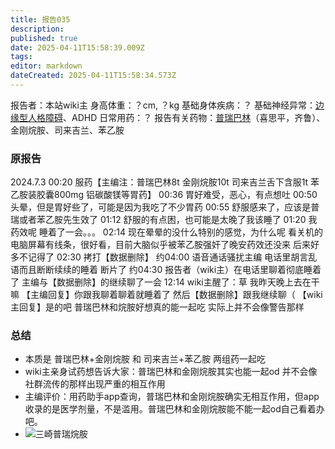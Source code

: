 ```yaml
---
title: 报告035
description: 
published: true
date: 2025-04-11T15:58:39.009Z
tags: 
editor: markdown
dateCreated: 2025-04-11T15:58:34.573Z
---
```


﻿报告者：本站wiki主
身高体重：？cm, ？kg
基础身体疾病：？
基础神经异常：[边缘型人格障碍](/BPD/)、ADHD
日常用药：？
报告有关药物：[普瑞巴林](/PR80/)（喜思平，齐鲁）、金刚烷胺、司来吉兰、苯乙胺

### 原报告
2024.7.3
00:20 服药【主编注：普瑞巴林8t 金刚烷胺10t 司来吉兰舌下含服1t 苯乙胺装胶囊800mg 铝碳酸镁等胃药】
00:36 胃好难受，恶心，有点想吐
00:50 头晕，但是胃好些了，可能是因为我吃了不少胃药
00:55 舒服感来了，应该是普瑞或者苯乙胺先生效了
01:12 舒服的有点困，也可能是太晚了我该睡了
01:20 我药效呢 睡着了一会。。。
02:14 现在晕晕的没什么特别的感觉，为什么呢 看关机的电脑屏幕有线条，很好看，目前大脑似乎被苯乙胺强奸了晚安药效还没来
后来好多不记得了
02:30 拷打【数据删除】
约04:00 语音通话骚扰主编 电话里胡言乱语而且断断续续的睡着 断片了
约04:30 报告者（wiki主）在电话里聊着彻底睡着了 主编与【数据删除】的继续聊了一会
12:14 wiki主醒了：草 我昨天晚上去在干嘛
【主编回复】你跟我聊着聊着就睡着了 然后【数据删除】跟我继续聊（
【wiki主回复】是的吧 普瑞巴林和烷胺好想真的能一起吃 实际上并不会像警告那样

### 总结
- 本质是 普瑞巴林+金刚烷胺 和 司来吉兰+苯乙胺 两组药一起吃
- wiki主亲身试药想告诉大家：普瑞巴林和金刚烷胺其实也能一起od 并不会像社群流传的那样出现严重的相互作用
- 主编评价：用药助手app查询，普瑞巴林和金刚烷胺确实无相互作用，但app收录的是医学剂量，不是滥用。普瑞巴林和金刚烷胺能不能一起od自己看着办吧。
- ![三崎普瑞烷胺](./imgs/三崎普瑞烷胺.jpg)
